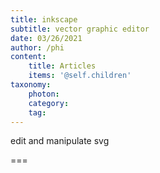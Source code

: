 ```yaml
---
title: inkscape
subtitle: vector graphic editor
date: 03/26/2021
author: /phi
content:
    title: Articles
    items: '@self.children'
taxonomy:
    photon:
    category: 
    tag: 
---
```


edit and manipulate svg

===


